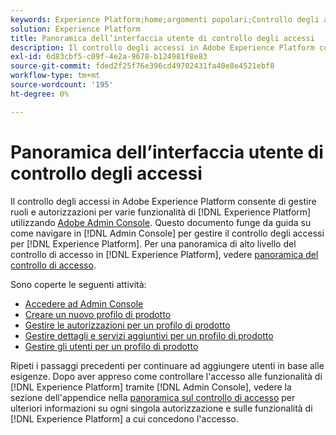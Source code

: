 ```yaml
---
keywords: Experience Platform;home;argomenti popolari;Controllo degli accessi;Adobe admin console
solution: Experience Platform
title: Panoramica dell’interfaccia utente di controllo degli accessi
description: Il controllo degli accessi in Adobe Experience Platform consente di gestire ruoli e autorizzazioni per varie funzionalità di Experience Platform utilizzando Adobe Admin Console. Questo documento funge da guida su come navigare in Admin Console per gestire il controllo degli accessi per Experience Platform.
exl-id: 6d83cbf5-c09f-4e2a-9678-b124981f8e83
source-git-commit: fded2f25f76e396cd49702431fa40e8e4521ebf8
workflow-type: tm+mt
source-wordcount: '195'
ht-degree: 0%

---
```


# Panoramica dell’interfaccia utente di controllo degli accessi

Il controllo degli accessi in Adobe Experience Platform consente di gestire ruoli e autorizzazioni per varie funzionalità di [!DNL Experience Platform] utilizzando [Adobe Admin Console](https://adminconsole.adobe.com). Questo documento funge da guida su come navigare in [!DNL Admin Console] per gestire il controllo degli accessi per [!DNL Experience Platform]. Per una panoramica di alto livello del controllo di accesso in [!DNL Experience Platform], vedere [panoramica del controllo di accesso](./../home.md).

Sono coperte le seguenti attività:

- [Accedere ad Admin Console](./browse.md)
- [Creare un nuovo profilo di prodotto](./create-profile.md)
- [Gestire le autorizzazioni per un profilo di prodotto](./permissions.md)
- [Gestire dettagli e servizi aggiuntivi per un profilo di prodotto](./details-and-services.md)
- [Gestire gli utenti per un profilo di prodotto](./users.md)

Ripeti i passaggi precedenti per continuare ad aggiungere utenti in base alle esigenze. Dopo aver appreso come controllare l&#39;accesso alle funzionalità di [!DNL Experience Platform] tramite [!DNL Admin Console], vedere la sezione dell&#39;appendice nella [panoramica sul controllo di accesso](../home.md) per ulteriori informazioni su ogni singola autorizzazione e sulle funzionalità di [!DNL Experience Platform] a cui concedono l&#39;accesso.
